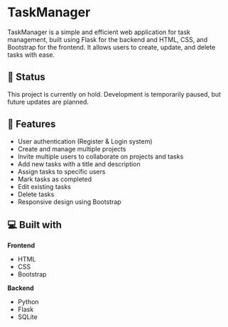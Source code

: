 
# TaskManager
TaskManager is a simple and efficient web application for task management, built using Flask for the backend and HTML, CSS, and Bootstrap for the frontend. It allows users to create, update, and delete tasks with ease.

## 📌 Status
This project is currently on hold. Development is temporarily paused, but future updates are planned.

## 🧐 Features
- User authentication (Register & Login system)
- Create and manage multiple projects
- Invite multiple users to collaborate on projects and tasks
- Add new tasks with a title and description
- Assign tasks to specific users
- Mark tasks as completed
- Edit existing tasks
- Delete tasks
- Responsive design using Bootstrap

## 💻 Built with

**Frontend**
- HTML
- CSS
- Bootstrap

**Backend**
- Python
- Flask
- SQLite
